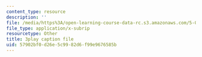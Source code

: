 ```yaml
---
content_type: resource
description: ''
file: /media/https%3A/open-learning-course-data-rc.s3.amazonaws.com/5-07sc-biological-chemistry-i-fall-2013/57902bf0d26e5c9982d6f99e9676585b_bzwf2tgC23E.srt
file_type: application/x-subrip
resourcetype: Other
title: 3play caption file
uid: 57902bf0-d26e-5c99-82d6-f99e9676585b
---
```

